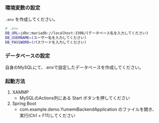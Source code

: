### 環境変数の設定

`.env` を作成してください。

```bash
# .env
DB_URL=jdbc:mariadb://localhost:3306/(データベース名を入力してください)
DB_USERNAME=(ユーザー名を入力してください)
DB_PASSWORD=(パスワードを入力してください)
```

### データベースの設定
自身のMySQLにて、.envで設定したデータベースを作成してください。


### 起動方法

1. XAMMP
	* MySQLのActions列にある Start ボタンを押してください
2. Spring Boot
	* com.example.demo.YumemiBackendApplication のファイルを開き、実行(Ctrl + F11)してください
